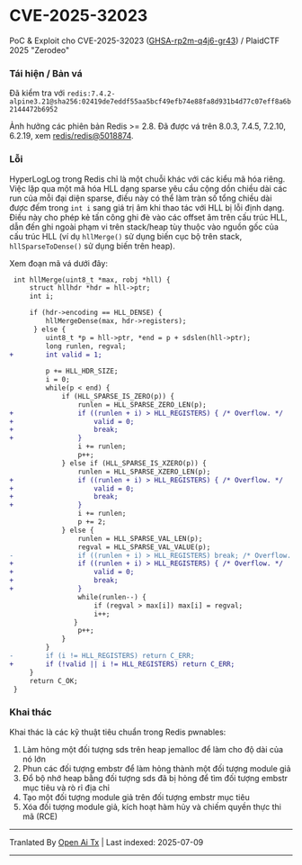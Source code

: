 # CVE-2025-32023

PoC & Exploit cho CVE-2025-32023 ([GHSA-rp2m-q4j6-gr43](https://github.com/redis/redis/security/advisories/GHSA-rp2m-q4j6-gr43)) / PlaidCTF 2025 "Zerodeo"


### Tái hiện / Bản vá

Đã kiểm tra với `redis:7.4.2-alpine3.21@sha256:02419de7eddf55aa5bcf49efb74e88fa8d931b4d77c07eff8a6b2144472b6952`

Ảnh hưởng các phiên bản Redis >= 2.8. Đã được vá trên 8.0.3, 7.4.5, 7.2.10, 6.2.19, xem [redis/redis@5018874](https://github.com/redis/redis/commit/50188747cbfe43528d2719399a2a3c9599169445).


### Lỗi

HyperLogLog trong Redis chỉ là một chuỗi khác với các kiểu mã hóa riêng. Việc lặp qua một mã hóa HLL dạng sparse yêu cầu cộng dồn chiều dài các run của mỗi đại diện sparse, điều này có thể làm tràn số tổng chiều dài được đếm trong `int i` sang giá trị âm khi thao tác với HLL bị lỗi định dạng. Điều này cho phép kẻ tấn công ghi đè vào các offset âm trên cấu trúc HLL, dẫn đến ghi ngoài phạm vi trên stack/heap tùy thuộc vào nguồn gốc của cấu trúc HLL (ví dụ `hllMerge()` sử dụng biến cục bộ trên stack, `hllSparseToDense()` sử dụng biến trên heap).

Xem đoạn mã vá dưới đây:

```diff
 int hllMerge(uint8_t *max, robj *hll) {
     struct hllhdr *hdr = hll->ptr;
     int i;

     if (hdr->encoding == HLL_DENSE) {
         hllMergeDense(max, hdr->registers);
      } else {
         uint8_t *p = hll->ptr, *end = p + sdslen(hll->ptr);
         long runlen, regval;
+        int valid = 1;
 
         p += HLL_HDR_SIZE;
         i = 0;
         while(p < end) {
             if (HLL_SPARSE_IS_ZERO(p)) {
                 runlen = HLL_SPARSE_ZERO_LEN(p);
+                if ((runlen + i) > HLL_REGISTERS) { /* Overflow. */
+                    valid = 0;
+                    break;
+                }
                 i += runlen;
                 p++;
             } else if (HLL_SPARSE_IS_XZERO(p)) {
                 runlen = HLL_SPARSE_XZERO_LEN(p);
+                if ((runlen + i) > HLL_REGISTERS) { /* Overflow. */
+                    valid = 0;
+                    break;
+                }
                 i += runlen;
                 p += 2;
             } else {
                 runlen = HLL_SPARSE_VAL_LEN(p);
                 regval = HLL_SPARSE_VAL_VALUE(p);
-                if ((runlen + i) > HLL_REGISTERS) break; /* Overflow. */
+                if ((runlen + i) > HLL_REGISTERS) { /* Overflow. */
+                    valid = 0;
+                    break;
+                }
                 while(runlen--) {
                     if (regval > max[i]) max[i] = regval;
                     i++;
                }
                 p++;
             }
         }
-        if (i != HLL_REGISTERS) return C_ERR;
+        if (!valid || i != HLL_REGISTERS) return C_ERR;
     }
     return C_OK;
 }
```
### Khai thác

Khai thác là các kỹ thuật tiêu chuẩn trong Redis pwnables:
1. Làm hỏng một đối tượng sds trên heap jemalloc để làm cho độ dài của nó lớn
2. Phun các đối tượng embstr để làm hỏng thành một đối tượng module giả
3. Đổ bộ nhớ heap bằng đối tượng sds đã bị hỏng để tìm đối tượng embstr mục tiêu và rò rỉ địa chỉ
4. Tạo một đối tượng module giả trên đối tượng embstr mục tiêu
5. Xóa đối tượng module giả, kích hoạt hàm hủy và chiếm quyền thực thi mã (RCE)

---

Tranlated By [Open Ai Tx](https://github.com/OpenAiTx/OpenAiTx) | Last indexed: 2025-07-09

---